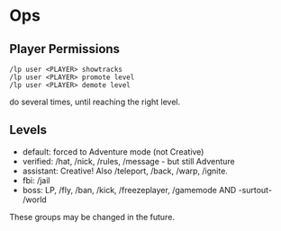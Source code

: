 # Ops

## Player Permissions

    /lp user <PLAYER> showtracks
    /lp user <PLAYER> promote level
    /lp user <PLAYER> demote level

do several times, until reaching the right level.

## Levels

* default: forced to Adventure mode (not Creative)
* verified: /hat, /nick, /rules, /message - but still Adventure
* assistant: Creative!  Also /teleport, /back, /warp, /ignite.
* fbi: /jail
* boss: LP, /fly, /ban, /kick, /freezeplayer, /gamemode AND -surtout- /world

These groups may be changed in the future.
